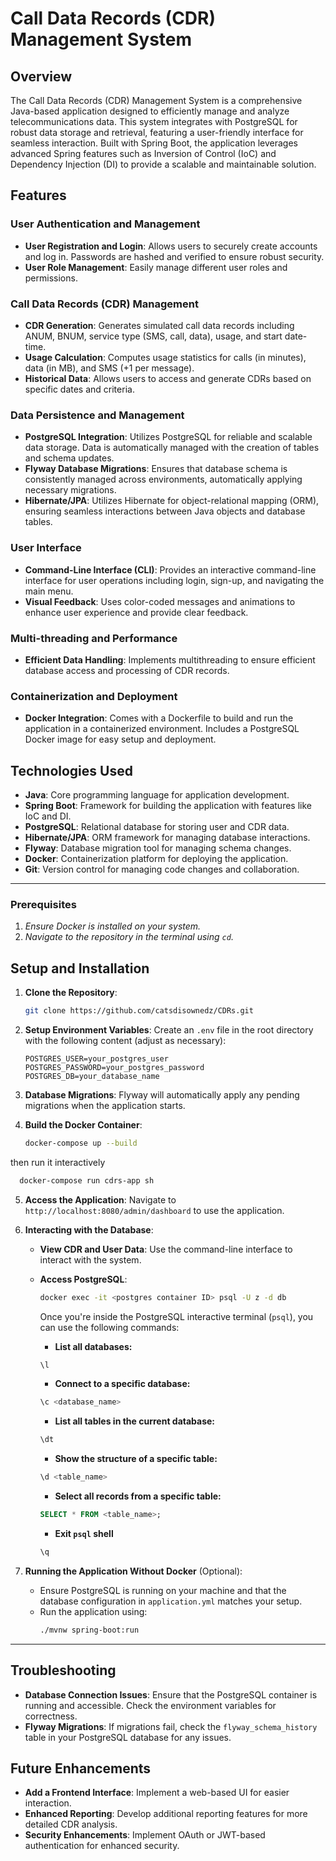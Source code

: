 

# Call Data Records (CDR) Management System

## Overview

The Call Data Records (CDR) Management System is a comprehensive Java-based application designed to efficiently manage and analyze telecommunications data. This system integrates with PostgreSQL for robust data storage and retrieval, featuring a user-friendly interface for seamless interaction. Built with Spring Boot, the application leverages advanced Spring features such as Inversion of Control (IoC) and Dependency Injection (DI) to provide a scalable and maintainable solution.

## Features

### User Authentication and Management
- **User Registration and Login**: Allows users to securely create accounts and log in. Passwords are hashed and verified to ensure robust security.
- **User Role Management**: Easily manage different user roles and permissions.

### Call Data Records (CDR) Management
- **CDR Generation**: Generates simulated call data records including ANUM, BNUM, service type (SMS, call, data), usage, and start date-time.
- **Usage Calculation**: Computes usage statistics for calls (in minutes), data (in MB), and SMS (+1 per message).
- **Historical Data**: Allows users to access and generate CDRs based on specific dates and criteria.

### Data Persistence and Management
- **PostgreSQL Integration**: Utilizes PostgreSQL for reliable and scalable data storage. Data is automatically managed with the creation of tables and schema updates.
- **Flyway Database Migrations**: Ensures that database schema is consistently managed across environments, automatically applying necessary migrations.
- **Hibernate/JPA**: Utilizes Hibernate for object-relational mapping (ORM), ensuring seamless interactions between Java objects and database tables.

### User Interface
- **Command-Line Interface (CLI)**: Provides an interactive command-line interface for user operations including login, sign-up, and navigating the main menu.
- **Visual Feedback**: Uses color-coded messages and animations to enhance user experience and provide clear feedback.

### Multi-threading and Performance
- **Efficient Data Handling**: Implements multithreading to ensure efficient database access and processing of CDR records.

### Containerization and Deployment
- **Docker Integration**: Comes with a Dockerfile to build and run the application in a containerized environment. Includes a PostgreSQL Docker image for easy setup and deployment.

## Technologies Used
- **Java**: Core programming language for application development.
- **Spring Boot**: Framework for building the application with features like IoC and DI.
- **PostgreSQL**: Relational database for storing user and CDR data.
- **Hibernate/JPA**: ORM framework for managing database interactions.
- **Flyway**: Database migration tool for managing schema changes.
- **Docker**: Containerization platform for deploying the application.
- **Git**: Version control for managing code changes and collaboration.

---

### Prerequisites
1. _Ensure Docker is installed on your system._
2. _Navigate to the repository in the terminal using `cd`._

## Setup and Installation

1. **Clone the Repository**:
   ```bash
   git clone https://github.com/catsdisownedz/CDRs.git
   ```

2. **Setup Environment Variables**:
   Create an `.env` file in the root directory with the following content (adjust as necessary):
   ```env
   POSTGRES_USER=your_postgres_user
   POSTGRES_PASSWORD=your_postgres_password
   POSTGRES_DB=your_database_name
   ```

3. **Database Migrations**:
   Flyway will automatically apply any pending migrations when the application starts.

4. **Build the Docker Container**:
   ```bash
   docker-compose up --build
   ```
  then run it interactively 

   ```bash
     docker-compose run cdrs-app sh
   ```

5. **Access the Application**:
   Navigate to `http://localhost:8080/admin/dashboard` to use the application.

6. **Interacting with the Database**:
   - **View CDR and User Data**: Use the command-line interface to interact with the system.
   - **Access PostgreSQL**:
     ```bash
     docker exec -it <postgres container ID> psql -U z -d db
     ```
            
       Once you're inside the PostgreSQL interactive terminal (`psql`), you can use the following commands:
        
        - **List all databases:**
        ```sql
        \l
        ```
        
        - **Connect to a specific database:**
        ```sql
        \c <database_name>
        ```
        
        - **List all tables in the current database:**
        ```sql
        \dt
        ```
        
        - **Show the structure of a specific table:**
        ```sql
        \d <table_name>
        ```
        
        - **Select all records from a specific table:**
        ```sql
        SELECT * FROM <table_name>;
        ```
       - **Exit `psql` shell**
        ```sql
     \q
     ```


7. **Running the Application Without Docker** (Optional):
   - Ensure PostgreSQL is running on your machine and that the database configuration in `application.yml` matches your setup.
   - Run the application using:
     ```bash
     ./mvnw spring-boot:run
     ```

---

## Troubleshooting

- **Database Connection Issues**: Ensure that the PostgreSQL container is running and accessible. Check the environment variables for correctness.
- **Flyway Migrations**: If migrations fail, check the `flyway_schema_history` table in your PostgreSQL database for any issues.

## Future Enhancements
- **Add a Frontend Interface**: Implement a web-based UI for easier interaction.
- **Enhanced Reporting**: Develop additional reporting features for more detailed CDR analysis.
- **Security Enhancements**: Implement OAuth or JWT-based authentication for enhanced security.

```
